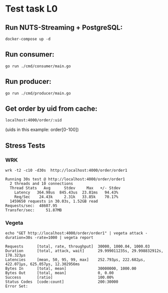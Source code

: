 # Test task L0
## Run NUTS-Streaming + PostgreSQL:
```
docker-compose up -d
```
## Run consumer:
```
go run ./cmd/consumer/main.go
```
## Run producer:
```
go run ./cmd/producer/main.go
```
## Get order by uid from cache:
```
localhost:4000/order/:uid
```
(uids in this example: order[0-100])

## Stress Tests
### WRK

```
wrk -t2 -c10 -d30s  http://localhost:4000/order/order1

Running 30s test @ http://localhost:4000/order/order1
  2 threads and 10 connections
  Thread Stats   Avg      Stdev     Max   +/- Stdev
    Latency   364.98us  845.43us  23.81ms   94.43%
    Req/Sec    24.43k     2.31k   33.85k    70.17%
  1459650 requests in 30.03s, 1.52GB read
Requests/sec:  48607.95
Transfer/sec:     51.87MB
```

### Vegeta
```
echo "GET http://localhost:4000/order/order1" | vegeta attack -duration=30s -rate=1000 | vegeta report

Requests      [total, rate, throughput]  30000, 1000.04, 1000.03
Duration      [total, attack, wait]      29.999011235s, 29.998832912s, 178.323µs
Latencies     [mean, 50, 95, 99, max]    252.793µs, 222.682µs, 422.071µs, 625.057µs, 12.302956ms
Bytes In      [total, mean]              30000000, 1000.00
Bytes Out     [total, mean]              0, 0.00
Success       [ratio]                    100.00%
Status Codes  [code:count]               200:30000  
Error Set:
```